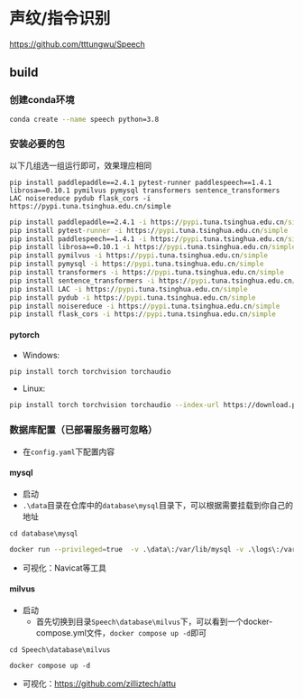 # 声纹/指令识别

https://github.com/tttungwu/Speech

## build

### 创建conda环境

```sh
conda create --name speech python=3.8
```

### 安装必要的包

以下几组选一组运行即可，效果理应相同

```shell
pip install paddlepaddle==2.4.1 pytest-runner paddlespeech==1.4.1 librosa==0.10.1 pymilvus pymysql transformers sentence_transformers LAC noisereduce pydub flask_cors -i https://pypi.tuna.tsinghua.edu.cn/simple
```

```bat
pip install paddlepaddle==2.4.1 -i https://pypi.tuna.tsinghua.edu.cn/simple
pip install pytest-runner -i https://pypi.tuna.tsinghua.edu.cn/simple
pip install paddlespeech==1.4.1 -i https://pypi.tuna.tsinghua.edu.cn/simple
pip install librosa==0.10.1 -i https://pypi.tuna.tsinghua.edu.cn/simple
pip install pymilvus -i https://pypi.tuna.tsinghua.edu.cn/simple
pip install pymysql -i https://pypi.tuna.tsinghua.edu.cn/simple
pip install transformers -i https://pypi.tuna.tsinghua.edu.cn/simple
pip install sentence_transformers -i https://pypi.tuna.tsinghua.edu.cn/simple
pip install LAC -i https://pypi.tuna.tsinghua.edu.cn/simple
pip install pydub -i https://pypi.tuna.tsinghua.edu.cn/simple
pip install noisereduce -i https://pypi.tuna.tsinghua.edu.cn/simple
pip install flask_cors -i https://pypi.tuna.tsinghua.edu.cn/simple
```

[//]: # (```shell)

[//]: # (pip install -r requirements.txt -i https://pypi.tuna.tsinghua.edu.cn/simple)

[//]: # (```)
#### pytorch
- Windows:
```sh
pip install torch torchvision torchaudio
```
- Linux:
```sh
pip install torch torchvision torchaudio --index-url https://download.pytorch.org/whl/cpu
```

### 数据库配置（已部署服务器可忽略）

- 在`config.yaml`下配置内容

#### mysql

- 启动
- `.\data`目录在仓库中的`database\mysql`目录下，可以根据需要挂载到你自己的地址

```shell
cd database\mysql
```

```sh
docker run --privileged=true  -v .\data\:/var/lib/mysql -v .\logs\:/var/log/mysql -v .\conf\:/etc/mysql -v .\my.cnf:/etc/mysql/my.cnf  -p 8886:3306 --name mysql -e MYSQL_ROOT_PASSWORD=123456 -d mysql
```

- 可视化：Navicat等工具

#### milvus

- 启动
    - 首先切换到目录`Speech\database\milvus`下，可以看到一个docker-compose.yml文件，`docker compose up -d`即可

```shell
cd Speech\database\milvus
```

```
docker compose up -d
```

- 可视化：https://github.com/zilliztech/attu
